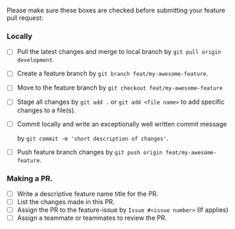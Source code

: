 Please make sure these boxes are checked before submitting your feature pull request:
### Locally
- [ ] Pull the latest changes and merge to local branch by `git pull origin development`.
- [ ] Create a feature branch by `git branch feat/my-awesome-feature`.
- [ ] Move to the feature branch by `git checkout feat/my-awesome-feature`
- [ ] Stage all changes by `git add .` or `git add <file name>` to add specific changes to a file(s).
- [ ] Commit locally and write an exceptionally well written commit message
  
  by `git commit -m 'short description of changes'`.
- [ ] Push feature branch changes by `git push origin feat/my-awesome-feature`.
### Making a PR.
- [ ] Write a descriptive feature name title for the PR.
- [ ] List the changes made in this PR.
- [ ] Assign the PR to the feature-issue by `Issue #<issue number>` (If applies)
- [ ] Assign a teammate or teammates to review the PR.
